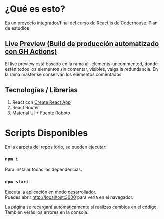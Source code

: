 # ¿Qué es esto?
Es un proyecto integrador/final del curso de React.js de Coderhouse. Plan de estudios

## [Live Preview (Build de producción automatizado con GH Actions)](https://santimedia01.github.io/React-eCommerce-Coderhouse/)

El live preview está basado en la rama all-elements-uncommented, donde están todos los elementos sin comentar, visibles, valga la redundancia.
En la rama master se conservan los elementos comentados

## Tecnologías / Librerías

1. React con [Create React App](https://github.com/facebook/create-react-app) 
2. React Router
3. Material UI + Fuente Roboto

# Scripts Disponibles

En la carpeta del repositorio, se pueden ejecutar:

### `npm i`

Para instalar todas las dependencias.

### `npm start`

Ejecuta la aplicación en modo desarrollador.<br />
Puedes abrir [http://localhost:3000](http://localhost:3000) para verla en el navegador.

La página se recargará automaticamente si realizas cambios en el código.<br />
También verás los errores en la consola.
